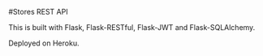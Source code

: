 #Stores REST API

This is built with Flask, Flask-RESTful, Flask-JWT and Flask-SQLAlchemy.

Deployed on Heroku.
